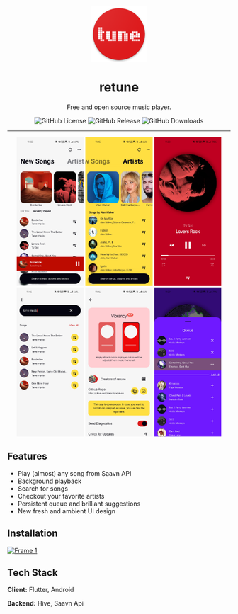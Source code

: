 <div align="center">
    <img src="./android/app/src/main/res/mipmap-xxxhdpi/ic_launcher.png" width="128" style="display: block; margin: 0 auto"/>
    <h1>retune</h1>
    <p>Free and open source music player.</p>
    <!-- <img alt='GitHub Clones' src='https://img.shields.io/badge/dynamic/json?style=for-the-badge&color=red&label=Clone&query=count&url=https://gist.githubusercontent.com/samvabya/b09b448bb34106f9c2e347884d5b268d/raw/clone.json&logo=github'> -->
    <img alt="GitHub License" src="https://img.shields.io/github/license/samvabya/retune?style=for-the-badge&color=white">
    <img alt="GitHub Release" src="https://img.shields.io/github/v/release/samvabya/retune?style=for-the-badge&color=yellow">
    <img alt="GitHub Downloads" src="https://img.shields.io/github/downloads/samvabya/retune/total?style=for-the-badge&color=red">
    <!-- <img alt="ViewCount" src="https://views.whatilearened.today/views/github/samvabya/retune.svg"> -->
</div>

---

<p align="center">
  <img src="./screenshots/Screenshot_2025-10-08-11-33-01-39_21c41934a74e1eaf4e4503ada074b346.jpg" width="30%" />
  <img src="./screenshots/Screenshot_2025-10-08-11-45-29-99_21c41934a74e1eaf4e4503ada074b346.jpg" width="30%" />
  <img src="./screenshots/Screenshot_2025-10-08-11-30-28-29_21c41934a74e1eaf4e4503ada074b346.jpg" width="30%" />
  <img src="./screenshots/Screenshot_2025-10-08-11-46-00-72_21c41934a74e1eaf4e4503ada074b346.jpg" width="30%" />
  <img src="./screenshots/Screenshot_2025-10-08-11-46-26-35_21c41934a74e1eaf4e4503ada074b346.jpg" width="30%" />
  <img src="./screenshots/Screenshot_2025-10-08-11-29-22-06_21c41934a74e1eaf4e4503ada074b346.jpg" width="30%" />
</p>

## Features

- Play (almost) any song from Saavn API
- Background playback
- Search for songs 
- Checkout your favorite artists
- Persistent queue and brilliant suggestions
- New fresh and ambient UI design

## Installation

[<img height="80" alt="Frame 1" src="https://github.com/user-attachments/assets/196005dd-a3d5-4d46-8483-0adef38518cc" />](https://github.com/samvabya/retune/releases/latest)

## Tech Stack

**Client:** Flutter, Android

**Backend:** Hive, Saavn Api
